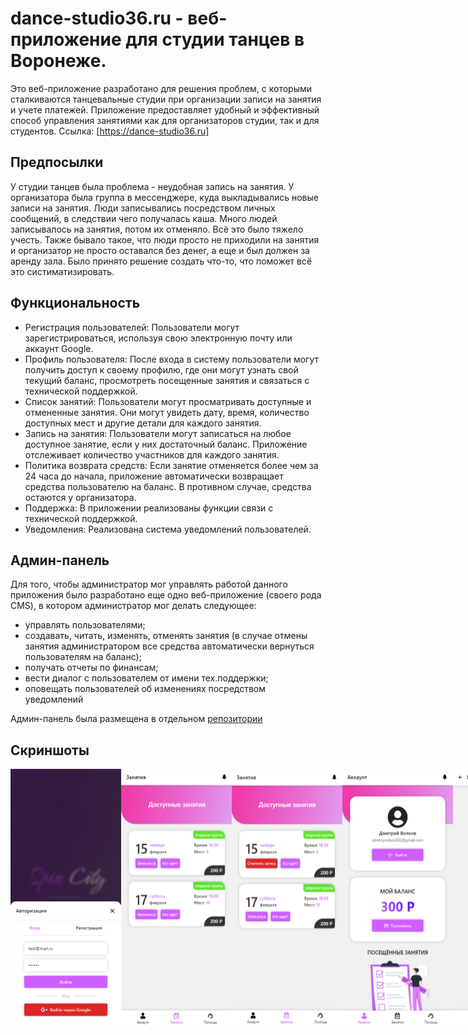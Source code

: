 # dance-studio36.ru - веб-приложение для студии танцев в Воронеже.

Это веб-приложение разработано для решения проблем, с которыми сталкиваются танцевальные студии при организации записи на занятия и учете платежей. Приложение предоставляет удобный и эффективный способ управления занятиями как для организаторов студии, так и для студентов.
Ссылка: [https://dance-studio36.ru]

## Предпосылки
У студии танцев была проблема - неудобная запись на занятия. У организатора была группа в мессенджере, куда выкладывались новые записи на занятия. Люди записывались посредством личных сообщений, в следствии чего получалась каша. Много людей записывалось на занятия, потом их отменяло. Всё это было тяжело учесть. Также бывало такое, что люди просто не приходили на занятия и организатор не просто оставался без денег, а еще и был должен за аренду зала. Было принято решение создать что-то, что поможет всё это систиматизировать.

## Функциональность
- Регистрация пользователей: Пользователи могут зарегистрироваться, используя свою электронную почту или аккаунт Google.
- Профиль пользователя: После входа в систему пользователи могут получить доступ к своему профилю, где они могут узнать свой текущий баланс, просмотреть посещенные занятия и связаться с технической поддержкой.
- Список занятий: Пользователи могут просматривать доступные и отмененные занятия. Они могут увидеть дату, время, количество доступных мест и другие детали для каждого занятия.
- Запись на занятия: Пользователи могут записаться на любое доступное занятие, если у них достаточный баланс. Приложение отслеживает количество участников для каждого занятия.
- Политика возврата средств: Если занятие отменяется более чем за 24 часа до начала, приложение автоматически возвращает средства пользователю на баланс. В противном случае, средства остаются у организатора.
- Поддержка: В приложении реализованы функции связи с технической поддержкой.
- Уведомления: Реализована система уведомлений пользователей.
## Админ-панель
Для того, чтобы администратор мог управлять работой данного приложения было разработано еще одно веб-приложение (своего рода CMS), в котором администратор мог делать следующее:
- управлять пользователями;
- создавать, читать, изменять, отменять занятия (в случае отмены занятия администратором все средства автоматически вернуться пользователям на баланс);
- получать отчеты по финансам;
- вести диалог с пользователем от имени тех.поддержки;
- оповещать пользователей об изменениях посредством уведомлений
  
Админ-панель была размещена в отдельном [репозитории](https://github.com/dmitriyvolkov0/dance-studio-app-admin)

## Скриншоты
<div style="display:flex;">
    <img width="200px" src="/screenshots/1.jpg" alt="Скриншот" caption="Скриншот">
    <img width="200px" src="/screenshots/2.jpg" alt="Скриншот" caption="Скриншот">
    <img width="200px" src="/screenshots/3.jpg" alt="Скриншот" caption="Скриншот">
    <img width="200px" src="/screenshots/4.jpg" alt="Скриншот" caption="Скриншот">
    <img width="200px" src="/screenshots/5.jpg" alt="Скриншот" caption="Скриншот">
    <img width="200px" src="/screenshots/6.jpg" alt="Скриншот" caption="Скриншот">
</div>
